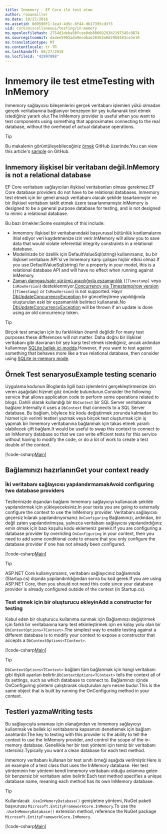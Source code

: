 ```yaml
---
title: Inmemory - EF Core ile test etme
author: rowanmiller
ms.date: 10/27/2016
ms.assetid: 0d0590f1-1ea3-4d5c-8f44-db17395cd3f3
uid: core/miscellaneous/testing/in-memory
ms.openlocfilehash: 2754d1deba98fcee0eb88669293b2197545c8874
ms.sourcegitcommit: dadee5905ada9ecdbae28363a682950383ce3e10
ms.translationtype: MT
ms.contentlocale: tr-TR
ms.lasthandoff: 08/27/2018
ms.locfileid: "42997898"
---
```

# <a name="testing-with-inmemory"></a><span data-ttu-id="5ccec-102">Inmemory ile test etme</span><span class="sxs-lookup"><span data-stu-id="5ccec-102">Testing with InMemory</span></span>

<span data-ttu-id="5ccec-103">Inmemory sağlayıcısı bileşenlerini gerçek veritabanı işlemleri yükü olmadan gerçek veritabanına bağlanıyor benzeyen bir şey kullanarak test etmek istediğiniz yararlı olur.</span><span class="sxs-lookup"><span data-stu-id="5ccec-103">The InMemory provider is useful when you want to test components using something that approximates connecting to the real database, without the overhead of actual database operations.</span></span>

> [!TIP]  
> <span data-ttu-id="5ccec-104">Bu makalenin görüntüleyebileceğiniz [örnek](https://github.com/aspnet/EntityFramework.Docs/tree/master/samples/core/Miscellaneous/Testing) GitHub üzerinde.</span><span class="sxs-lookup"><span data-stu-id="5ccec-104">You can view this article's [sample](https://github.com/aspnet/EntityFramework.Docs/tree/master/samples/core/Miscellaneous/Testing) on GitHub.</span></span>

## <a name="inmemory-is-not-a-relational-database"></a><span data-ttu-id="5ccec-105">Inmemory ilişkisel bir veritabanı değil.</span><span class="sxs-lookup"><span data-stu-id="5ccec-105">InMemory is not a relational database</span></span>

<span data-ttu-id="5ccec-106">EF Core veritabanı sağlayıcıları ilişkisel veritabanları olması gerekmez.</span><span class="sxs-lookup"><span data-stu-id="5ccec-106">EF Core database providers do not have to be relational databases.</span></span> <span data-ttu-id="5ccec-107">Inmemory test etmek için bir genel amaçlı veritabanı olacak şekilde tasarlanmıştır ve bir ilişkisel veritabanı taklit etmek üzere tasarlanmamıştır.</span><span class="sxs-lookup"><span data-stu-id="5ccec-107">InMemory is designed to be a general purpose database for testing, and is not designed to mimic a relational database.</span></span>

<span data-ttu-id="5ccec-108">Bu bazı örnekler:</span><span class="sxs-lookup"><span data-stu-id="5ccec-108">Some examples of this include:</span></span>

* <span data-ttu-id="5ccec-109">Inmemory ilişkisel bir veritabanındaki başvurusal bütünlük kısıtlamalarını ihlal ediyor veri kaydetmenize izin verir.</span><span class="sxs-lookup"><span data-stu-id="5ccec-109">InMemory will allow you to save data that would violate referential integrity constraints in a relational database.</span></span>
* <span data-ttu-id="5ccec-110">Modelinizde bir özellik için DefaultValueSql(string) kullanırsanız, bu bir ilişkisel veritabanı API'si ve Inmemory karşı çalışan hiçbir etkisi olmaz.</span><span class="sxs-lookup"><span data-stu-id="5ccec-110">If you use DefaultValueSql(string) for a property in your model, this is a relational database API and will have no effect when running against InMemory.</span></span>
* <span data-ttu-id="5ccec-111">[Zaman damgası/satır sürümü aracılığıyla eşzamanlılık](xref:core/modeling/concurrency#timestamprow-version) (`[Timestamp]` veya `IsRowVersion`) desteklenmiyor.</span><span class="sxs-lookup"><span data-stu-id="5ccec-111">[Concurrency via Timestamp/row version](xref:core/modeling/concurrency#timestamprow-version) (`[Timestamp]` or `IsRowVersion`) is not supported.</span></span> <span data-ttu-id="5ccec-112">Hayır [DbUpdateConcurrencyException](https://docs.microsoft.com/dotnet/api/microsoft.entityframeworkcore.dbupdateconcurrencyexception) bir güncelleştirme yapıldığında oluşturulan eski bir eşzamanlılık belirteci kullanarak.</span><span class="sxs-lookup"><span data-stu-id="5ccec-112">No [DbUpdateConcurrencyException](https://docs.microsoft.com/dotnet/api/microsoft.entityframeworkcore.dbupdateconcurrencyexception) will be thrown if an update is done using an old concurrency token.</span></span>

> [!TIP]  
> <span data-ttu-id="5ccec-113">Birçok test amaçları için bu farklılıkları önemli değildir.</span><span class="sxs-lookup"><span data-stu-id="5ccec-113">For many test purposes these differences will not matter.</span></span> <span data-ttu-id="5ccec-114">Daha doğru bir ilişkisel veritabanı gibi davranan bir şey karşı test etmek istediğiniz, ancak ardından kullanmayı [SQLite bellek içi modda](sqlite.md).</span><span class="sxs-lookup"><span data-stu-id="5ccec-114">However, if you want to test against something that behaves more like a true relational database, then consider using [SQLite in-memory mode](sqlite.md).</span></span>

## <a name="example-testing-scenario"></a><span data-ttu-id="5ccec-115">Örnek Test senaryosu</span><span class="sxs-lookup"><span data-stu-id="5ccec-115">Example testing scenario</span></span>

<span data-ttu-id="5ccec-116">Uygulama kodunun Bloglarda ilgili bazı işlemlerini gerçekleştirmenize izin veren aşağıdaki hizmet göz önünde bulundurun.</span><span class="sxs-lookup"><span data-stu-id="5ccec-116">Consider the following service that allows application code to perform some operations related to blogs.</span></span> <span data-ttu-id="5ccec-117">Dahili olarak kullandığı bir `DbContext` bir SQL Server veritabanına bağlanır.</span><span class="sxs-lookup"><span data-stu-id="5ccec-117">Internally it uses a `DbContext` that connects to a SQL Server database.</span></span> <span data-ttu-id="5ccec-118">Bu bağlam, böylece biz kodu değiştirmek zorunda kalmadan bu hizmet için verimli testleri yazmak veya birçok test oluşturmak için iş yapmak bir Inmemory veritabanına bağlanmak için takas etmek yararlı olabilecek çift bağlam.</span><span class="sxs-lookup"><span data-stu-id="5ccec-118">It would be useful to swap this context to connect to an InMemory database so that we can write efficient tests for this service without having to modify the code, or do a lot of work to create a test double of the context.</span></span>

[!code-csharp[Main](../../../../samples/core/Miscellaneous/Testing/BusinessLogic/BlogService.cs)]

## <a name="get-your-context-ready"></a><span data-ttu-id="5ccec-119">Bağlamınızı hazırlanın</span><span class="sxs-lookup"><span data-stu-id="5ccec-119">Get your context ready</span></span>

### <a name="avoid-configuring-two-database-providers"></a><span data-ttu-id="5ccec-120">İki veritabanı sağlayıcısı yapılandırmamak</span><span class="sxs-lookup"><span data-stu-id="5ccec-120">Avoid configuring two database providers</span></span>

<span data-ttu-id="5ccec-121">Testlerinizde dışarıdan bağlamı Inmemory sağlayıcıyı kullanacak şekilde yapılandırmak için yükleyeceksiniz.</span><span class="sxs-lookup"><span data-stu-id="5ccec-121">In your tests you are going to externally configure the context to use the InMemory provider.</span></span> <span data-ttu-id="5ccec-122">Veritabanı sağlayıcısı geçersiz kılarak yapılandırıyorsanız `OnConfiguring` Bağlamınızı, ardından, bir değil zaten yapılandırılmışsa, yalnızca veritabanı sağlayıcısı yapılandırdığınız emin olmak için bazı koşullu kodu eklemeniz gerekir.</span><span class="sxs-lookup"><span data-stu-id="5ccec-122">If you are configuring a database provider by overriding `OnConfiguring` in your context, then you need to add some conditional code to ensure that you only configure the database provider if one has not already been configured.</span></span>

[!code-csharp[Main](../../../../samples/core/Miscellaneous/Testing/BusinessLogic/BloggingContext.cs#OnConfiguring)]

> [!TIP]  
> <span data-ttu-id="5ccec-123">ASP.NET Core kullanıyorsanız, veritabanı sağlayıcınız bağlamında (Startup.cs) dışında yapılandırıldığından sonra bu kod gerek.</span><span class="sxs-lookup"><span data-stu-id="5ccec-123">If you are using ASP.NET Core, then you should not need this code since your database provider is already configured outside of the context (in Startup.cs).</span></span>

### <a name="add-a-constructor-for-testing"></a><span data-ttu-id="5ccec-124">Test etmek için bir oluşturucu ekleyin</span><span class="sxs-lookup"><span data-stu-id="5ccec-124">Add a constructor for testing</span></span>

<span data-ttu-id="5ccec-125">Kabul eden bir oluşturucu kullanıma sunmak için Bağlamınızı değiştirmek için farklı bir veritabanına karşı test etkinleştirmek için en kolay yolu olan bir `DbContextOptions<TContext>`.</span><span class="sxs-lookup"><span data-stu-id="5ccec-125">The simplest way to enable testing against a different database is to modify your context to expose a constructor that accepts a `DbContextOptions<TContext>`.</span></span>

[!code-csharp[Main](../../../../samples/core/Miscellaneous/Testing/BusinessLogic/BloggingContext.cs#Constructors)]

> [!TIP]  
> <span data-ttu-id="5ccec-126">`DbContextOptions<TContext>` bağlam tüm bağlanmak için hangi veritabanı gibi ilişkili ayarları belirtir.</span><span class="sxs-lookup"><span data-stu-id="5ccec-126">`DbContextOptions<TContext>` tells the context all of its settings, such as which database to connect to.</span></span> <span data-ttu-id="5ccec-127">Bağlamınızı içinde OnConfiguring yöntemi çalıştırarak oluşturulan aynı nesne budur.</span><span class="sxs-lookup"><span data-stu-id="5ccec-127">This is the same object that is built by running the OnConfiguring method in your context.</span></span>

## <a name="writing-tests"></a><span data-ttu-id="5ccec-128">Testleri yazma</span><span class="sxs-lookup"><span data-stu-id="5ccec-128">Writing tests</span></span>

<span data-ttu-id="5ccec-129">Bu sağlayıcıyla sınaması için olanağından ve Inmemory sağlayıcıyı kullanmak ve bellek içi veritabanına kapsamını denetlemek için bağlam anahtardır.</span><span class="sxs-lookup"><span data-stu-id="5ccec-129">The key to testing with this provider is the ability to tell the context to use the InMemory provider, and control the scope of the in-memory database.</span></span> <span data-ttu-id="5ccec-130">Genellikle her bir test yöntemi için temiz bir veritabanı istersiniz.</span><span class="sxs-lookup"><span data-stu-id="5ccec-130">Typically you want a clean database for each test method.</span></span>

<span data-ttu-id="5ccec-131">Inmemory veritabanı kullanan bir test sınıfı örneği aşağıda verilmiştir.</span><span class="sxs-lookup"><span data-stu-id="5ccec-131">Here is an example of a test class that uses the InMemory database.</span></span> <span data-ttu-id="5ccec-132">Her test yönteminin her yöntemi kendi Inmemory veritabanı olduğu anlamına gelen bir benzersiz bir veritabanı adını belirtir.</span><span class="sxs-lookup"><span data-stu-id="5ccec-132">Each test method specifies a unique database name, meaning each method has its own InMemory database.</span></span>

>[!TIP]
> <span data-ttu-id="5ccec-133">Kullanılacak `.UseInMemoryDatabase()` genişletme yöntemi, NuGet paketi başvurusu `Microsoft.EntityFrameworkCore.InMemory`.</span><span class="sxs-lookup"><span data-stu-id="5ccec-133">To use the `.UseInMemoryDatabase()` extension method, reference the NuGet package `Microsoft.EntityFrameworkCore.InMemory`.</span></span>

[!code-csharp[Main](../../../../samples/core/Miscellaneous/Testing/TestProject/InMemory/BlogServiceTests.cs)]
